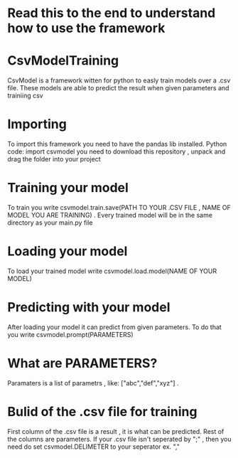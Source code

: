# Read this to the end to understand how to use the framework
# CsvModelTraining
 CsvModel is a framework witten for python to easly train models over a .csv file. These models are able to predict the result when given parameters and trainiing csv
#  Importing
To import this framework you need to have the pandas lib installed. Python code: import csvmodel you need to download this repository , unpack and drag the folder into your project
# Training your model
To train you write csvmodel.train.save(PATH TO YOUR .CSV FILE , NAME OF MODEL YOU ARE TRAINING) .
Every trained model will be in the same directory as your main.py file 
# Loading your model
To load your trained model write csvmodel.load.model(NAME OF YOUR MODEL)
# Predicting with your model
After loading your model it can predict from given parameters.
To do that you write csvmodel.prompt(PARAMETERS)
# What are PARAMETERS?
Paramaters is a list of parametrs , like: ["abc","def","xyz"] .
# Bulid of the .csv file for training
First column of the .csv file is a result , it is what can be predicted. 
Rest of the columns are parameters.
If your .csv file isn't seperated by ";" , then you need do set csvmodel.DELIMETER to your seperator ex. ","



